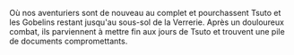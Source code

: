 Où nos aventuriers sont de nouveau au complet et pourchassent Tsuto et les
Gobelins restant jusqu'au sous-sol de la Verrerie. Après un douloureux combat,
ils parviennent à mettre fin aux jours de Tsuto et trouvent une pile de
documents compromettants.
